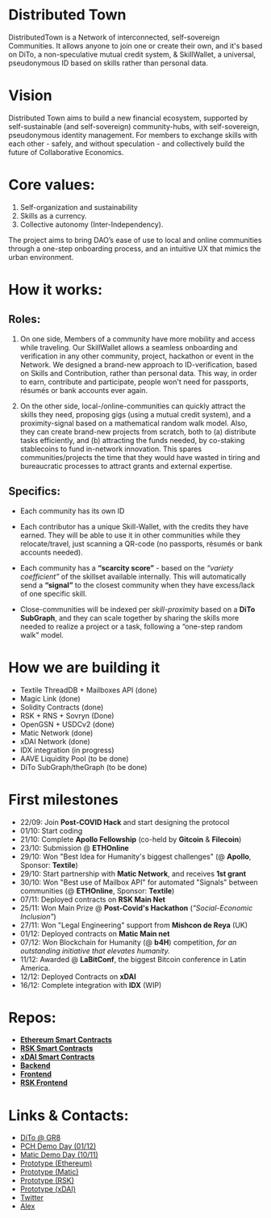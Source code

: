 # Distributed Town
DistributedTown is a Network of interconnected, self-sovereign Communities. It allows anyone to join one or create their own, and it's based on DiTo, a non-speculative mutual credit system, & SkillWallet, a universal, pseudonymous ID based on skills rather than personal data.

# Vision 
Distributed Town aims to build a new financial ecosystem, supported by self-sustainable (and self-sovereign) community-hubs, with self-sovereign, pseudonymous identity management. For members to exchange skills with each other - safely, and without speculation - and collectively build the future of Collaborative Economics.

# Core values:
1. Self-organization and sustainability
2. Skills as a currency. 
3. Collective autonomy (Inter-Independency). 

The project aims to bring DAO’s ease of use to local and online communities through a one-step onboarding process, and an intuitive UX that mimics the urban environment.

# How it works:
## Roles:
1. On one side, Members of a community have more mobility and access while traveling. Our SkillWallet allows a seamless onboarding and verification in any other community, project, hackathon or event in the Network. We designed a brand-new approach to ID-verification, based on Skills and Contribution, rather than personal data. This way, in order to earn, contribute and participate, people won't need for passports, résumés or bank accounts ever again.

2. On the other side, local-/online-communities can quickly attract the skills they need, proposing gigs (using a mutual credit system), and a proximity-signal based on a mathematical random walk model. Also, they can create brand-new projects from scratch, both to (a) distribute tasks efficiently, and (b) attracting the funds needed, by co-staking stablecoins to fund in-network innovation. This spares communities/projects the time that they would have wasted in tiring and bureaucratic processes to attract grants and external expertise.

## Specifics:
- Each community has its own ID
- Each contributor has a unique Skill-Wallet, with the credits they have earned. They will be able to use it in other communities while they relocate/travel, just scanning a QR-code (no passports, résumés or bank accounts needed).
- Each community has a __“scarcity score”__ - based on the *“variety coefficient”* of the skillset available internally. This will automatically send a __“signal”__ to the closest community when they have excess/lack of one specific skill. 

- Close-communities will be indexed per *skill-proximity* based on a __DiTo SubGraph__, and they can scale together by sharing the skills more needed to realize a project or a task, following a “one-step random walk” model.


# How we are building it
- Textile ThreadDB + Mailboxes API (done)
- Magic Link (done)
- Solidity Contracts (done)
- RSK + RNS + Sovryn (Done)
- OpenGSN + USDCv2 (done)
- Matic Network (done)
- xDAI Network (done)
- IDX integration (in progress)
- AAVE Liquidity Pool (to be done)
- DiTo SubGraph/theGraph (to be done)

# First milestones
- 22/09: Join __Post-COVID Hack__ and start designing the protocol
- 01/10: Start coding
- 21/10: Complete __Apollo Fellowship__ (co-held by **Gitcoin** & **Filecoin**)
- 23/10: Submission @ __ETHOnline__
- 29/10: Won "Best Idea for Humanity's biggest challenges" (@ __Apollo__, Sponsor: __Textile__)
- 29/10: Start partnership with __Matic Network__, and receives __1st grant__
- 30/10: Won "Best use of Mailbox API" for automated "Signals" between communities (@ __ETHOnline__, Sponsor: __Textile__)
- 07/11: Deployed contracts on **RSK Main Net**
- 25/11: Won Main Prize @ __Post-Covid's Hackathon__ (*"Social-Economic Inclusion"*)
- 27/11: Won "Legal Engineering" support from __Mishcon de Reya__ (UK)
- 01/12: Deployed contracts on **Matic Main net**
- 07/12: Won Blockchain for Humanity (@ __b4H__) competition, _for an outstanding initiative that elevates humanity._
- 11/12: Awarded @ __LaBitConf__, the biggest Bitcoin conference in Latin America.
- 12/12: Deployed Contracts on **xDAI**
- 16/12: Complete integration with **IDX** (WIP)

# Repos:
- [**Ethereum Smart Contracts**](https://github.com/DistributedTown/distributed-town-smart-contracts)
- [**RSK Smart Contracts**](https://github.com/DistributedTown/distributed-town-rsk-smart-contracts)
- [**xDAI Smart Contracts**](https://github.com/DistributedTown/contracts-xdai)
- [**Backend**](https://github.com/DistributedTown/distributed-town-backend)
- [**Frontend**](https://github.com/DistributedTown/distributed-town-frontend)
- [**RSK Frontend**](https://github.com/DistributedTown/distributed-town-rsk-frontend)

# Links & Contacts:
- [DiTo @ GR8](https://www.youtube.com/watch?v=TjrCW0BkGmY&feature=youtu.be)
- [PCH Demo Day (01/12)](https://www.youtube.com/watch?v=GcTFbzCYOAU)
- [Matic Demo Day (10/11)](https://www.youtube.com/watch?v=KoCDBoyPgPU)
- [Prototype (Ethereum)](https://distributed.town)
- [Prototype (Matic)](https://matic.distributed.town)
- [Prototype (RSK)](https://distributed.town:3131/)
- [Prototype (xDAI)](https://xdai.distributed.town)
- [Twitter](https://twitter.com/DistributedTown)
- [Alex](https://t.me/jabyl)

